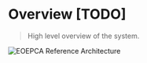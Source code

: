 # Overview [TODO]

> High level overview of the system.
> 
![EOEPCA Reference Architecture](../imgEOEPCA-Reference-Impl.png "EOEPCA Reference Architecture")


